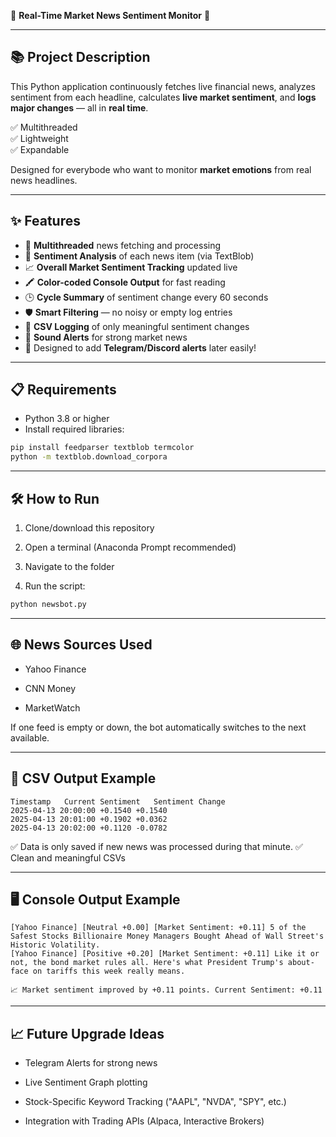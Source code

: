 🔵 **Real-Time Market News Sentiment Monitor** 🔵

---

## 📚 Project Description

This Python application continuously fetches live financial news, analyzes sentiment from each headline, calculates **live market sentiment**, and **logs major changes** — all in **real time**.

✅ Multithreaded  
✅ Lightweight  
✅ Expandable

Designed for everybode who want to monitor **market emotions** from real news headlines.

---

## ✨ Features

- 🚀 **Multithreaded** news fetching and processing
- 🧠 **Sentiment Analysis** of each news item (via TextBlob)
- 📈 **Overall Market Sentiment Tracking** updated live
- 🖍 **Color-coded Console Output** for fast reading
- 🕒 **Cycle Summary** of sentiment change every 60 seconds
- 🛡 **Smart Filtering** — no noisy or empty log entries
- 📂 **CSV Logging** of only meaningful sentiment changes
- 🔔 **Sound Alerts** for strong market news
- 📡 Designed to add **Telegram/Discord alerts** later easily!

---

## 📋 Requirements

- Python 3.8 or higher
- Install required libraries:

```bash
pip install feedparser textblob termcolor
python -m textblob.download_corpora
```

---

## 🛠 How to Run

1. Clone/download this repository

2. Open a terminal (Anaconda Prompt recommended)

3. Navigate to the folder

4. Run the script:

```bash
python newsbot.py
```

---

## 🌐 News Sources Used

- Yahoo Finance

- CNN Money

- MarketWatch

If one feed is empty or down, the bot automatically switches to the next available.

---

## 📂 CSV Output Example
```
Timestamp	Current Sentiment	Sentiment Change
2025-04-13 20:00:00	+0.1540	+0.1540
2025-04-13 20:01:00	+0.1902	+0.0362
2025-04-13 20:02:00	+0.1120	-0.0782
```

✅ Data is only saved if new news was processed during that minute.
✅ Clean and meaningful CSVs

---

## 🖥 Console Output Example

```
[Yahoo Finance] [Neutral +0.00] [Market Sentiment: +0.11] 5 of the Safest Stocks Billionaire Money Managers Bought Ahead of Wall Street's Historic Volatility. 
[Yahoo Finance] [Positive +0.20] [Market Sentiment: +0.11] Like it or not, the bond market rules all. Here's what President Trump's about-face on tariffs this week really means.

📈 Market sentiment improved by +0.11 points. Current Sentiment: +0.11
```

---

## 📈 Future Upgrade Ideas

- Telegram Alerts for strong news

- Live Sentiment Graph plotting

- Stock-Specific Keyword Tracking ("AAPL", "NVDA", "SPY", etc.)

- Integration with Trading APIs (Alpaca, Interactive Brokers)


